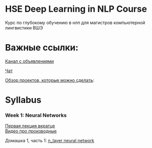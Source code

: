 # HSE Deep Learning in NLP Course
Курс по глубокому обучению в нлп для магистров компьютерной лингвистики ВШЭ

# Важные ссылки:
[Канал с объявлениями](https://t.me/hse_dl_nlp)

[Чат](https://t.me/joinchat/Bp0V0UPTLBJHv3o7XiBFaA)

[Обзор проектов, которые можно сделать](https://youtu.be/TLauwjPkbS0):  

# Syllabus

### Week 1: Neural Networks

[Первая лекция вкратце](https://youtu.be/jEMdv9fW2ZA)  
[Видео про производные](https://youtu.be/tZ0yCzWfbZc)

Домашка 1, часть 1: [n_layer neural network](https://github.com/BobaZooba/HSE-Deep-Learning-in-NLP-Course/blob/master/week_01/neural_network/Homework%201.1.ipynb)


